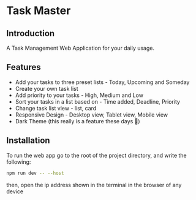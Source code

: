 # Task Master

## Introduction

A Task Management Web Application for your daily usage. 

## Features
- Add your tasks to three preset lists - Today, Upcoming and Someday
- Create your own task list 
- Add priority to your tasks - High, Medium and Low
- Sort your tasks in a list based on - Time added, Deadline, Priority
- Change task list view - list, card 
- Responsive Design - Desktop view, Tablet view, Mobile view 
- Dark Theme (this really is a feature these days 🙂)

## Installation

To run the web app go to the root of the project directory, and write the following:

```bash
npm run dev -- --host
```

then, open the ip address shown in the terminal in the browser of any device

